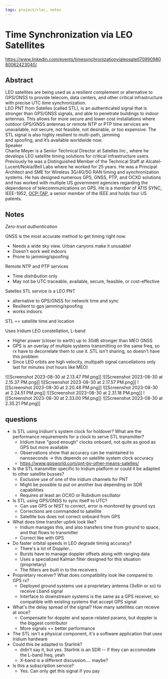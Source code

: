 ```yaml
---
tags: project/cloc, notes
---
```

# Time Synchronization via LEO Satellites
https://www.linkedin.com/events/timesynchronizationvialeosatell7099098080062423040/
## Abstract  
LEO satellites are being used as a resilient complement or alternative to GPS/GNSS to provide telecom, data centers, and other critical infrastructure with precise UTC time synchronization.  
LEO PNT from Satelles (called STL), is an authenticated signal that is stronger than GPS/GNSS signals, and able to penetrate buildings to indoor antennas. This allows for more secure and lower cost installations where outdoor GPS/GNSS antennas or remote NTP or PTP time services are unavailable, not secure, not feasible, not desirable, or too expensive. The STL signal is also highly resilient to multi-path, jamming  
and spoofing, and it’s available worldwide now.  
Speaker  
Charlie Meyer is a Senior Technical Director at Satelles Inc., where he develops LEO satellite timing solutions for critical infrastructure users.  
Previously he was a Distinguished Member of the Technical Staff at Alcatel-Lucent/Nokia/Bell Labs where he worked for 25 years. He was a Principal Architect and SME for Wireless 3G/4G/5G RAN timing and synchronization systems. He has designed numerous GPS, GNSS, PTP, and OCXO solutions and has worked with multiple US government agencies regarding the dependence of telecommunications on GPS. He is a member of ATIS SYNC, IEEE-1952, [OCP-TAP](OCP-TAP.md), a senior member of the IEEE and holds four US patents.

## Notes
_Zero-trust authentication_

GNSS is the most accurate method to get timing right now.
- Needs a wide sky view. Urban canyons make it unusable!
- Doesn't work well indoors
- Prone to jamming/spoofing

Remote NTP and PTP services
- Time _distribution_ only
- May not be UTC traceable, available, secure, feasible, or cost-effective

Satelles STL service is a LEO PNT 
- alternative to GPS/GNSS for network time and sync
- Resilient to gps jamming/spoofing
- works indoors

STL == satellite time and location

Uses Iridium LEO constellation, L-band
- Higher power (closer to earth) up to 30dB stronger than MEO GNSS
- GPS is an overlay of multiple systems transmitting on the same freq, so rx have to decorrelate them to use it. STL isn't sharing, so doesn't have this problem
- Since LEO orbits are high velocity, multipath signal cancellations only last for minutes (not hours like MEO)

![[Screenshot 2023-08-30 at 2.13.47 PM.png]]
![[Screenshot 2023-08-30 at 2.15.37 PM.png]]
![[Screenshot 2023-08-30 at 2.17.57 PM.png]]
![[Screenshot 2023-08-30 at 2.20.48 PM.png]]
![[Screenshot 2023-08-30 at 2.24.51 PM.png]]
![[Screenshot 2023-08-30 at 2.31.18 PM.png]]
![[Screenshot 2023-08-30 at 2.33.00 PM.png]]
![[Screenshot 2023-08-30 at 2.35.21 PM.png]]

## questions
- Is STL using Iridium's system clock for holdover? What are the performance requirements for a clock to serve STL transmitter?
	- Iridium have "good enough" clocks onboard, not quite as good as GPS but more available
	- Observations show that accuracy can be maintained to nanoseconds → this depends on satellite system clock accuracy
	- https://www.gpsworld.com/pnt-by-other-means-satelles/
- Is the STL transmitter specific to Iridium platform or could it be adapted to other satellite busses?
	- Exclusive use of one of the iridium channels for PNT
	- Might be possible to put on another bus depending on SDR capabilities
	- Requires at least an OCXO or Rubidium oscillator
- Is STL using GPS/GNSS to sync itself to UTC?
	- Can use GPS or NIST to correct, error is monitored by ground sys
	- Corrections are commanded to satellite
	- Satellite bus does not correct onboard from GPS
- What does time transfer uplink look like?
	- Iridium manages this, and also transfers time from ground to space, and that flows to transmitter
	- Correct like with GPS
- Do faster orbital speeds in LEO degrade timing accuracy?
	- There's a lot of Doppler...
	- Bursts have to manage doppler offsets along with ranging data
	- Uses a specialized Kalman filter designed for this situation (proprietary)
	- The filters are built in to the receivers
- Proprietary receiver? What does compatibility look like compared to GPS rx?
	- Deployed ground systems use a proprietary antenna (3x6in or so) to receive Lband signal
	- Interface to downstream systems is the same as a GPS receiver, so compatible with existing systems that accept GPS signal
- What's the delay spread of the signal? How many satellites can receive at once?
	- Compensate for doppler and space-related params, but doppler is the biggest contributor
	- More signals == better performance
- The STL isn't a physical component, it's a software application that uses Iridium hardware
- Could this be adapted to Starlink?
	- didn't say it, but yes. Starlink is an SDR -- if they can accomodate the L-band freq, yeah
	- X-band is a different discussion.... maybe?
- Is this a subscription service?
	- Yes. Can only get this signal if you pay